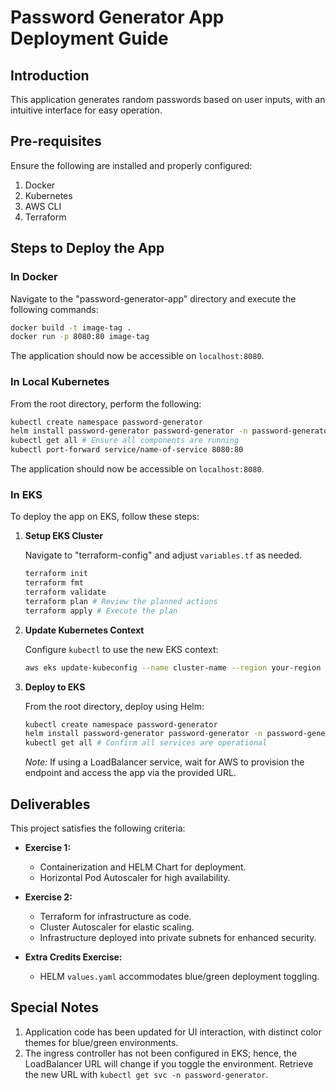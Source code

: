 # Password Generator App Deployment Guide

## Introduction

This application generates random passwords based on user inputs, with an intuitive interface for easy operation.

## Pre-requisites

Ensure the following are installed and properly configured:

1. Docker
2. Kubernetes
3. AWS CLI
4. Terraform

## Steps to Deploy the App

### In Docker

Navigate to the "password-generator-app" directory and execute the following commands:

```bash
docker build -t image-tag .
docker run -p 8080:80 image-tag
```

The application should now be accessible on `localhost:8080`.

### In Local Kubernetes

From the root directory, perform the following:

```bash
kubectl create namespace password-generator
helm install password-generator password-generator -n password-generator
kubectl get all # Ensure all components are running
kubectl port-forward service/name-of-service 8080:80
```

The application should now be accessible on `localhost:8080`.

### In EKS

To deploy the app on EKS, follow these steps:

1. **Setup EKS Cluster**

   Navigate to "terraform-config" and adjust `variables.tf` as needed.

   ```bash
   terraform init
   terraform fmt
   terraform validate
   terraform plan # Review the planned actions
   terraform apply # Execute the plan
   ```

2. **Update Kubernetes Context**

   Configure `kubectl` to use the new EKS context:

   ```bash
   aws eks update-kubeconfig --name cluster-name --region your-region --profile your-profile-name
   ```

3. **Deploy to EKS**

   From the root directory, deploy using Helm:

   ```bash
   kubectl create namespace password-generator
   helm install password-generator password-generator -n password-generator
   kubectl get all # Confirm all services are operational
   ```

   *Note:* If using a LoadBalancer service, wait for AWS to provision the endpoint and access the app via the provided URL.

## Deliverables

This project satisfies the following criteria:

- **Exercise 1:**
  - Containerization and HELM Chart for deployment.
  - Horizontal Pod Autoscaler for high availability.

- **Exercise 2:**
  - Terraform for infrastructure as code.
  - Cluster Autoscaler for elastic scaling.
  - Infrastructure deployed into private subnets for enhanced security.

- **Extra Credits Exercise:**
  - HELM `values.yaml` accommodates blue/green deployment toggling.

## Special Notes

1. Application code has been updated for UI interaction, with distinct color themes for blue/green environments.
2. The ingress controller has not been configured in EKS; hence, the LoadBalancer URL will change if you toggle the environment. Retrieve the new URL with `kubectl get svc -n password-generator`.

